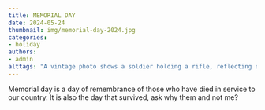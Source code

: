 ```yaml
---
title: MEMORIAL DAY
date: 2024-05-24
thumbnail: img/memorial-day-2024.jpg
categories:
- holiday
authors:
- admin
alttags: "A vintage photo shows a soldier holding a rifle, reflecting on survival and remembrance during Memorial Day"
---
```

Memorial day is a day of remembrance of those who have died in service to our country. It is also the day that survived, ask why them and not me?

